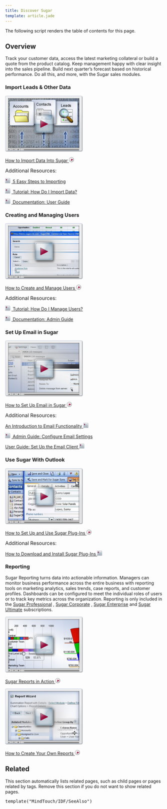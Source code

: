 ```yaml
---
title: Discover Sugar
template: article.jade
---
```


<div class="container">
  <p class="comment">The following script renders the table of contents for this page.</p>
  <h2>Overview</h2>
  <p>Track your customer data, access the latest marketing collateral or build a quote from the product catalog. Keep management happy with clear insight into the sales pipeline. Build next quarter’s forecast based on historical performance. Do all this, and more, with the Sugar sales modules.</p>
  <h3>Import Leads & Other Data</h3>
  <p>
    <a title="03_Training/02_Videos/12_Importing_Data" href="//03_Training/02_Videos/12_Importing_Data">
      <img alt="DemoImport.jpg" class="internal default" style="" src="DemoImport.jpg"/>
    </a>
  </p>
  <p>
    <a title="03_Training/02_Videos/12_Importing_Data" href="//03_Training/02_Videos/12_Importing_Data">
      How to Import Data Into Sugar
      <img alt="bullet_play_red.gif" class="internal default" style="" src="bullet_play_red.gif"/>
    </a>
  </p>
  <p>
    <span style="font-size:16px;">Additional Resources:</span>
  </p>
  <p>
    <a title="04_Find_Answers/02KB/01Getting_Started/Importing_Made_Easy" href="//04_Find_Answers/02KB/01Getting_Started/Introduction_to_Importing">
      <img alt="bullet_read_red.gif" class="internal default" style="" src="bullet_read_red.gif"/>
    </a>
    <a title="Importing Made Easy" href="//04_Find_Answers/02KB/01Getting_Started/Introduction_to_Importing">5 Easy Steps to Importing</a>
  </p>
  <p>
    <a title="03_Training/01_How_Do_I/10_Work_with_Records/Import_Data_v6.4" href="//02_Documentation/01_Sugar_Editions/04_Sugar_Professional/Sugar_Professional_6.4/Sugar_Professional_Application_Guide_6.4.0/52_Import">
      <img alt="bullet_read_red.gif" class="internal default" style="" src="bullet_read_red.gif"/>
    </a>
    <a title="Import Data v6.4" href="//02_Documentation/01_Sugar_Editions/04_Sugar_Professional/Sugar_Professional_6.4/Sugar_Professional_Application_Guide_6.4.0/52_Import">Tutorial: How Do I Import Data?</a>
  </p>
  <p>
    <a title="02_Documentation/01_Sugar_Editions/04_Sugar_Professional/Sugar_Professional_6.4/Sugar_Professional_6.4.0_Application_Guide/52_Import" href="//02_Documentation/01_Sugar_Editions/04_Sugar_Professional/Sugar_Professional_6.4/Sugar_Professional_Application_Guide_6.4.0/52_Import">
      <img alt="bullet_read_red.gif" class="internal default" style="" src="bullet_read_red.gif"/>
    </a>
    <a title="Import" href="//02_Documentation/01_Sugar_Editions/04_Sugar_Professional/Sugar_Professional_6.4/Sugar_Professional_Application_Guide_6.4.0/52_Import">Documentation: User Guide</a>
  </p>
  <h3>Creating and Managing Users</h3>
  <p>
    <a title="03_Training/02_Videos/09_Creating_Users%2C_Teams_and_Roles_in_Sugar" href="//03_Training/02_Videos/09_Creating_Users_Teams_and_Roles_in_Sugar">
      <img alt="DemoAdmin.jpg" class="internal default" style="" src="DemoAdmin.jpg"/>
    </a>
  </p>
  <p>
    <a title="03_Training/02_Videos/09_Creating_Users%2C_Teams_and_Roles_in_Sugar" href="//03_Training/02_Videos/09_Creating_Users_Teams_and_Roles_in_Sugar">
      How to Create and Manage Users
      <img alt="bullet_play_red.gif" class="internal default" style="" src="bullet_play_red.gif"/>
    </a>
  </p>
  <p>
    <span style="font-size:16px;">Additional Resources:</span>
  </p>
  <p>
    <a title="03_Training/01_How_Do_I/90_Administer_and_Configure_Sugar/Manage_Users" href="//03_Training/01_How_Do_I/90_Administer_and_Configure_Sugar/Manage_Users">
      <img alt="bullet_read_red.gif" class="internal default" style="" src="bullet_read_red.gif"/>
    </a>
    <a title="Manage Users" href="//03_Training/01_How_Do_I/90_Administer_and_Configure_Sugar/Manage_Users">Tutorial: How Do I Manage Users?</a>
  </p>
  <p>
    <a title="02_Documentation/01_Sugar_Editions/04_Sugar_Professional/Sugar_Professional_6.4/Sugar_Professional_6.4.0_Administration_Guide" href="//02_Documentation/01_Sugar_Editions/04_Sugar_Professional/Sugar_Professional_6.4/Sugar_Professional_Administration_Guide_6.4.0">
      <img alt="bullet_read_red.gif" class="internal default" style="" src="bullet_read_red.gif"/>
    </a>
    <a title="Sugar Professional 6.4.0 Administration Guide" href="//02_Documentation/01_Sugar_Editions/04_Sugar_Professional/Sugar_Professional_6.4/Sugar_Professional_Administration_Guide_6.4.0">Documentation: Admin Guide</a>
  </p>
  <h3>Set Up Email in Sugar</h3>
  <p>
    <a title="03_Training/02_Videos/10_Configuring_Email_Settings" href="//03_Training/02_Videos/10_Configuring_Email_Settings">
      <img alt="DemoEmail.jpg" class="internal default" style="" src="DemoEmail.jpg"/>
    </a>
  </p>
  <p>
    <a title="03_Training/02_Videos/10_Configuring_Email_Settings" href="//03_Training/02_Videos/10_Configuring_Email_Settings">
      How to Set Up Email in Sugar
      <img alt="bullet_play_red.gif" class="internal default" style="" src="bullet_play_red.gif"/>
    </a>
  </p>
  <p>
    <span style="font-size:16px;">Additional Resources:</span>
  </p>
  <p>
    <a title="04_Find_Answers/02KB/01Getting_Started/An_Introduction_to_Email_Functionality_in_Sugar" href="//04_Find_Answers/02KB/01Getting_Started/Introduction_to_Email_Functionality_in_Sugar">
      An Introduction to Email Functionality
      <img alt="bullet_read_red.gif" class="internal default" style="" src="bullet_read_red.gif"/>
    </a>
  </p>
  <p>
    <a title="02_Documentation/01_Sugar_Editions/04_Sugar_Professional/Sugar_Professional_6.4/Sugar_Professional_6.4.0_Administration_Guide/06_Email" href="//02_Documentation/01_Sugar_Editions/04_Sugar_Professional/Sugar_Professional_6.4/Sugar_Professional_Administration_Guide_6.4.0/06_Email">
      <img alt="bullet_read_red.gif" class="internal default" style="" src="bullet_read_red.gif"/>
    </a>
    <a title="Configure General Email Settings" href="//02_Documentation/01_Sugar_Editions/04_Sugar_Professional/Sugar_Professional_6.4/Sugar_Professional_Administration_Guide_6.4.0/06_Email">Admin Guide: Configure Email Settings</a>
  </p>
  <p>
    <a title="02_Documentation/01_Sugar_Editions/04_Sugar_Professional/Sugar_Professional_6.4/Sugar_Professional_6.4.0_Application_Guide/23_Emails" href="//02_Documentation/01_Sugar_Editions/04_Sugar_Professional/Sugar_Professional_6.4/Sugar_Professional_Application_Guide_6.4.0/23_Emails">
      User Guide: Set Up the Email Client
      <img alt="bullet_read_red.gif" class="internal default" style="" src="bullet_read_red.gif"/>
    </a>
  </p>
  <h3>Use Sugar With Outlook</h3>
  <p>
    <a title="03_Training/02_Videos/06_SugarCRM_Plug-in_for_Microsoft_Outlook" href="//03_Training/02_Videos/06_SugarCRM_Plug-in_for_Microsoft_Outlook">
      <img alt="DemoPlug-Ins.jpg" class="internal default" style="" src="DemoPlug-Ins.jpg"/>
    </a>
  </p>
  <p>
    <a title="03_Training/02_Videos/06_SugarCRM_Plug-in_for_Microsoft_Outlook" href="//03_Training/02_Videos/06_SugarCRM_Plug-in_for_Microsoft_Outlook">
      How to Set Up and Use Sugar Plug-Ins
      <img alt="bullet_play_red.gif" class="internal default" style="" src="bullet_play_red.gif"/>
    </a>
  </p>
  <p>
    <span style="font-size:16px;">Additional Resources:</span>
  </p>
  <p>
    <a title="04_Find_Answers/02KB/01Getting_Started/How_to_Download_and_Install_Sugar_Plug-Ins" href="//04_Find_Answers/02KB/01Getting_Started/Downloading_and_Installing_Sugar_Plug-ins">
      How to Download and Install Sugar Plug-Ins
      <img alt="bullet_read_red.gif" class="internal default" style="" src="bullet_read_red.gif"/>
    </a>
  </p>
  <h3>Reporting</h3>
  <p>
    <span>Sugar Reporting turns data into actionable information. Managers can monitor business performance across the entire business with reporting tools on marketing analytics, sales trends, case reports, and customer profiles. Dashboards can be configured to meet the individual roles of users or to track key metrics across the organization. Reporting is only included in the</span>
    <a class="external" href="http://www.sugarcrm.com/product/sugar-professional" title="http://www.sugarcrm.com/product/sugar-professional">Sugar Professional</a>
    <span>,</span>
    <a class="external" href="http://www.sugarcrm.com/product/sugar-corporate" title="http://www.sugarcrm.com/product/sugar-corporate">Sugar Corporate</a>
    <span>,</span>
    <a class="external" href="http://www.sugarcrm.com/product/sugar-enterprise" title="http://www.sugarcrm.com/product/sugar-enterprise">Sugar Enterprise</a>
    <span>and</span>
    <a class="external" href="http://www.sugarcrm.com/product/sugar-ultimate" title="http://www.sugarcrm.com/product/sugar-ultimate">Sugar Ultimate</a>
    <span>subscriptions.</span>
  </p>
  <p>
    <a href="http://www.sugarcrm.com/webcast/report-building-sugarcrm-webinar" title="http://www.sugarcrm.com/webcast/report-building-sugarcrm-webinar" class=" external">
      <img alt="DemoReport1.jpg" class="internal default" style="" src="DemoReport1.jpg"/>
    </a>
  </p>
  <p>
    <a href="http://www.sugarcrm.com/webcast/report-building-sugarcrm-webinar" title="http://www.sugarcrm.com/webcast/report-building-sugarcrm-webinar" class=" external">
      Sugar Reports in Action
      <img alt="bullet_play_red.gif" class="internal default" style="" src="bullet_play_red.gif"/>
    </a>
  </p>
  <p>
    <a title="03_Training/02_Videos/03_Creating_Reports" href="//03_Training/02_Videos/03_Creating_Reports">
      <img alt="DemoReport2.jpg" class="internal default" style="" src="DemoReport2.jpg"/>
    </a>
  </p>
  <p>
    <a title="03_Training/02_Videos/03_Creating_Reports" href="//03_Training/02_Videos/03_Creating_Reports">
      How to Create Your Own Reports
      <img alt="bullet_play_red.gif" class="internal default" style="" src="bullet_play_red.gif"/>
    </a>
  </p>
  <h2>Related</h2>
  <p class="comment">This section automatically lists related pages, such as child pages or pages related by tags. Remove this section if you do not want to show related pages.</p>
  <pre class="script">template("MindTouch/IDF/SeeAlso")</pre>
  <br/>
</div>
